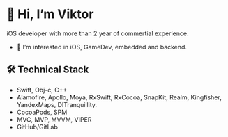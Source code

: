 # 👋 Hi, I’m Viktor
iOS developer with more than 2 year of commertial experience.
- 👀 I’m interested in iOS, GameDev, embedded and backend.

## 🛠 Technical Stack
*   Swift, Obj-c, C++
*   Alamofire, Apollo, Moya, RxSwift, RxCocoa, SnapKit, Realm, Kingfisher, YandexMaps, DITranquillity.
*   CocoaPods, SPM
*   MVC, MVP, MVVM, VIPER
*   GitHub/GitLab
